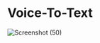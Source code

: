 ﻿# Voice-To-Text
![Screenshot (50)](https://github.com/Muntasirul-2002/Voice-To-Text/assets/108189526/f167aa68-e0b1-4b0a-abc1-729106be6ed0)
